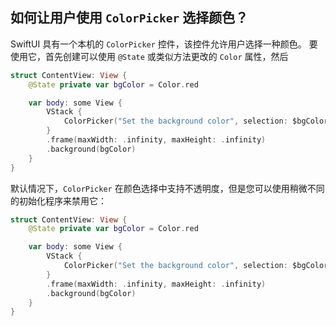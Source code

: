 如何让用户使用 `ColorPicker` 选择颜色？
---

SwiftUI 具有一个本机的 `ColorPicker` 控件，该控件允许用户选择一种颜色。 要使用它，首先创建可以使用 `@State` 或类似方法更改的 `Color` 属性，然后

```swift
struct ContentView: View {
    @State private var bgColor = Color.red

    var body: some View {
        VStack {
            ColorPicker("Set the background color", selection: $bgColor)
        }
        .frame(maxWidth: .infinity, maxHeight: .infinity)
        .background(bgColor)
    }
}
```

默认情况下，`ColorPicker` 在颜色选择中支持不透明度，但是您可以使用稍微不同的初始化程序来禁用它：

```swift
struct ContentView: View {
    @State private var bgColor = Color.red

    var body: some View {
        VStack {
            ColorPicker("Set the background color", selection: $bgColor, supportsOpacity: false)
        }
        .frame(maxWidth: .infinity, maxHeight: .infinity)
        .background(bgColor)
    }
}
```